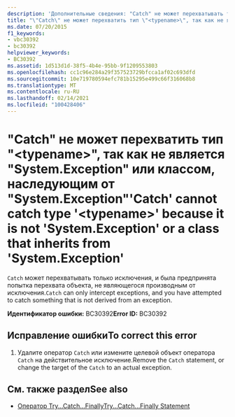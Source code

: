 ```yaml
---
description: 'Дополнительные сведения: "Catch" не может перехватывать тип " <typename> ", так как он не является "System. Exception" или классом, наследуемым от "System. Exception"'
title: "\"Catch\" не может перехватить тип \"<typename>\", так как не является \"System.Exception\" или классом, наследующим от \"System.Exception\""
ms.date: 07/20/2015
f1_keywords:
- vbc30392
- bc30392
helpviewer_keywords:
- BC30392
ms.assetid: 1d513d1d-38f5-4b4e-95bb-9f1209553803
ms.openlocfilehash: cc1c96e284a29f357523729bfcca1af02c693dfd
ms.sourcegitcommit: 10e719780594efc781b15295e499c66f316068b8
ms.translationtype: MT
ms.contentlocale: ru-RU
ms.lasthandoff: 02/14/2021
ms.locfileid: "100428406"
---
```

# <a name="catch-cannot-catch-type-typename-because-it-is-not-systemexception-or-a-class-that-inherits-from-systemexception"></a><span data-ttu-id="3ad6e-103">"Catch" не может перехватить тип "\<typename>", так как не является "System.Exception" или классом, наследующим от "System.Exception"</span><span class="sxs-lookup"><span data-stu-id="3ad6e-103">'Catch' cannot catch type '\<typename>' because it is not 'System.Exception' or a class that inherits from 'System.Exception'</span></span>

<span data-ttu-id="3ad6e-104">`Catch` может перехватывать только исключения, и была предпринята попытка перехвата объекта, не являющегося производным от исключения.</span><span class="sxs-lookup"><span data-stu-id="3ad6e-104">`Catch` can only intercept exceptions, and you have attempted to catch something that is not derived from an exception.</span></span>  
  
 <span data-ttu-id="3ad6e-105">**Идентификатор ошибки:** BC30392</span><span class="sxs-lookup"><span data-stu-id="3ad6e-105">**Error ID:** BC30392</span></span>  
  
## <a name="to-correct-this-error"></a><span data-ttu-id="3ad6e-106">Исправление ошибки</span><span class="sxs-lookup"><span data-stu-id="3ad6e-106">To correct this error</span></span>  
  
1. <span data-ttu-id="3ad6e-107">Удалите оператор `Catch` или измените целевой объект оператора `Catch` на действительное исключение.</span><span class="sxs-lookup"><span data-stu-id="3ad6e-107">Remove the `Catch` statement, or change the target of the `Catch` to an actual exception.</span></span>  
  
## <a name="see-also"></a><span data-ttu-id="3ad6e-108">См. также раздел</span><span class="sxs-lookup"><span data-stu-id="3ad6e-108">See also</span></span>

- [<span data-ttu-id="3ad6e-109">Оператор Try...Catch...Finally</span><span class="sxs-lookup"><span data-stu-id="3ad6e-109">Try...Catch...Finally Statement</span></span>](../language-reference/statements/try-catch-finally-statement.md)
